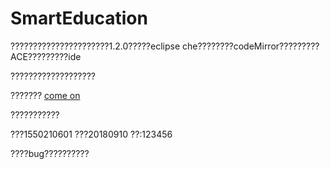 # SmartEducation

??????????????????????1.2.0?????eclipse che????????codeMirror?????????ACE?????????ide

???????????????????

??????? [come on](http://106.2.3.134:10098/edu/)

???????????

???1550210601
???20180910
??:123456

????bug??????????
